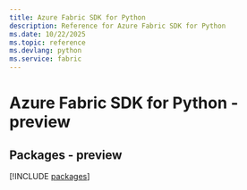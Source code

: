 ```yaml
---
title: Azure Fabric SDK for Python
description: Reference for Azure Fabric SDK for Python
ms.date: 10/22/2025
ms.topic: reference
ms.devlang: python
ms.service: fabric
---
```

# Azure Fabric SDK for Python - preview
## Packages - preview
[!INCLUDE [packages](fabric-index.md)]